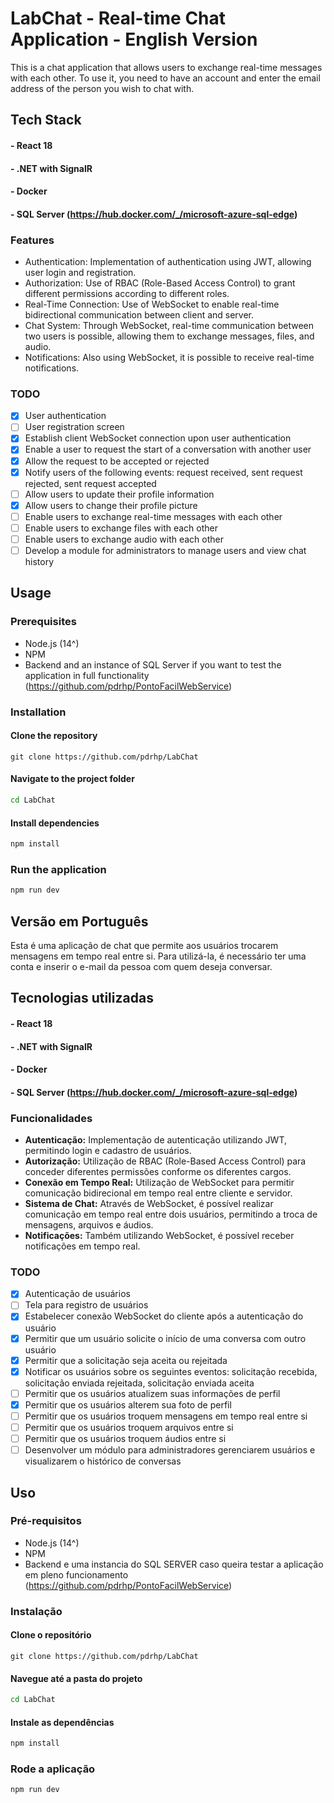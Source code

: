 
# LabChat - Real-time Chat Application - English Version
This is a chat application that allows users to exchange real-time messages with each other. To use it, you need to have an account and enter the email address of the person you wish to chat with.

## Tech Stack
#### - React 18
#### - .NET with SignalR
#### - Docker
#### - SQL Server (https://hub.docker.com/_/microsoft-azure-sql-edge)

### Features

- Authentication: Implementation of authentication using JWT, allowing user login and registration.
- Authorization: Use of RBAC (Role-Based Access Control) to grant different permissions according to different roles.
- Real-Time Connection: Use of WebSocket to enable real-time bidirectional communication between client and server.
- Chat System: Through WebSocket, real-time communication between two users is possible, allowing them to exchange messages, files, and audio.
- Notifications: Also using WebSocket, it is possible to receive real-time notifications.

### TODO
- [x]  User authentication
- [ ]  User registration screen
- [x]  Establish client WebSocket connection upon user authentication
- [x]  Enable a user to request the start of a conversation with another user
- [x]  Allow the request to be accepted or rejected
- [x]  Notify users of the following events: request received, sent request rejected, sent request accepted
- [ ]  Allow users to update their profile information
- [x]  Allow users to change their profile picture
- [ ]  Enable users to exchange real-time messages with each other
- [ ]  Enable users to exchange files with each other
- [ ]  Enable users to exchange audio with each other
- [ ]  Develop a module for administrators to manage users and view chat history

## Usage
### Prerequisites
- Node.js (14^)
- NPM
- Backend and an instance of SQL Server if you want to test the application in full functionality (https://github.com/pdrhp/PontoFacilWebService)


### Installation
#### Clone the repository
```git
git clone https://github.com/pdrhp/LabChat
```

#### Navigate to the project folder
```bash
cd LabChat
```

#### Install dependencies
```bash
npm install
```

### Run the application
```bash
npm run dev
```



## Versão em Português

Esta é uma aplicação de chat que permite aos usuários trocarem mensagens em tempo real entre si. Para utilizá-la, é necessário ter uma conta e inserir o e-mail da pessoa com quem deseja conversar.

## Tecnologias utilizadas
#### - React 18
#### - .NET with SignalR
#### - Docker
#### - SQL Server (https://hub.docker.com/_/microsoft-azure-sql-edge)

### Funcionalidades

- **Autenticação:** Implementação de autenticação utilizando JWT, permitindo login e cadastro de usuários.
- **Autorização:** Utilização de RBAC (Role-Based Access Control) para conceder diferentes permissões conforme os diferentes cargos.
- **Conexão em Tempo Real:** Utilização de WebSocket para permitir comunicação bidirecional em tempo real entre cliente e servidor.
- **Sistema de Chat:** Através de WebSocket, é possível realizar comunicação em tempo real entre dois usuários, permitindo a troca de mensagens, arquivos e áudios.
- **Notificações:** Também utilizando WebSocket, é possível receber notificações em tempo real.

### TODO
- [x]  Autenticação de usuários
- [ ]  Tela para registro de usuários
- [x]  Estabelecer conexão WebSocket do cliente após a autenticação do usuário
- [x]  Permitir que um usuário solicite o início de uma conversa com outro usuário
- [x]  Permitir que a solicitação seja aceita ou rejeitada
- [x]  Notificar os usuários sobre os seguintes eventos: solicitação recebida, solicitação enviada rejeitada, solicitação enviada aceita
- [ ]  Permitir que os usuários atualizem suas informações de perfil
- [x]  Permitir que os usuários alterem sua foto de perfil
- [ ]  Permitir que os usuários troquem mensagens em tempo real entre si
- [ ]  Permitir que os usuários troquem arquivos entre si
- [ ]  Permitir que os usuários troquem áudios entre si
- [ ]  Desenvolver um módulo para administradores gerenciarem usuários e visualizarem o histórico de conversas

## Uso
### Pré-requisitos
- Node.js (14^)
- NPM
- Backend e uma instancia do SQL SERVER caso queira testar a aplicação em pleno funcionamento (https://github.com/pdrhp/PontoFacilWebService)


### Instalação
#### Clone o repositório
```git
git clone https://github.com/pdrhp/LabChat
```

#### Navegue até a pasta do projeto
```bash
cd LabChat
```

#### Instale as dependências
```bash
npm install
```

### Rode a aplicação
```bash
npm run dev
```
